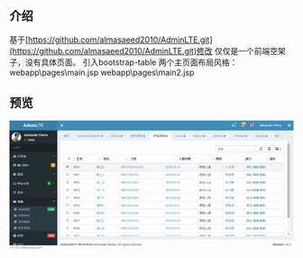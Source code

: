 ## 介绍
基于[https://github.com/almasaeed2010/AdminLTE.git](https://github.com/almasaeed2010/AdminLTE.git)修改
仅仅是一个前端空架子，没有具体页面。
引入bootstrap-table
两个主页面布局风格：
webapp\pages\main.jsp
webapp\pages\main2.jsp

## 预览

![demo](https://github.com/jiangbaojun/spring-ui/blob/master/src/main/webapp/images/view.png?raw=true)
